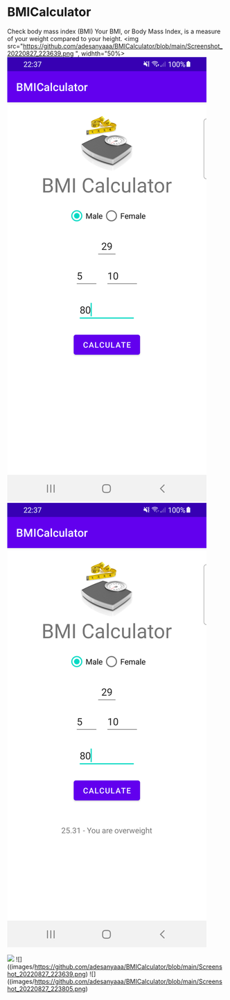 # BMICalculator
Check body mass index (BMI)
Your BMI, or Body Mass Index, is a measure of your weight compared to your height. 
<img src="https://github.com/adesanyaaa/BMICalculator/blob/main/Screenshot_20220827_223639.png
", widhth="50%>
<img src="https://github.com/adesanyaaa/BMICalculator/blob/main/Screenshot_20220827_223734.png
">
<img src="https://github.com/adesanyaaa/BMICalculator/blob/main/Screenshot_20220827_223805.png
">


![](images/https://github.com/adesanyaaa/BMICalculator/blob/main/Screenshot_20220827_223639.png)
![]((images/https://github.com/adesanyaaa/BMICalculator/blob/main/Screenshot_20220827_223639.png)
![]((images/https://github.com/adesanyaaa/BMICalculator/blob/main/Screenshot_20220827_223805.png)

